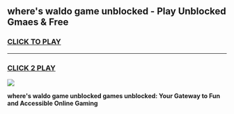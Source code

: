 
## where's waldo game unblocked - Play Unblocked Gmaes & Free
<h3>
<a href="https://news.freeplayer.one?title=where's_waldo_game_unblocked&ref=23F">CLICK TO PLAY</a></h3>
<hr>

<h3>
<a href="https://news.freeplayer.one?title=where's_waldo_game_unblocked&ref=23F">CLICK 2 PLAY</a>
  
</h3>

<a href="https://news.freeplayer.one?title=where's_waldo_game_unblocked&ref=23F/"><img src="https://clearcache.store/games.png"></a>


**where's waldo game unblocked games unblocked: Your Gateway to Fun and Accessible Online Gaming**
